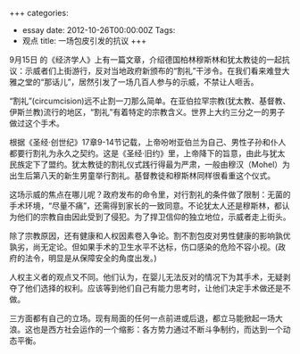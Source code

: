 +++
categories:
- essay
date: 2012-10-26T00:00:00Z
Tags:
- 观点
title: 一场包皮引发的抗议
+++

9月15日 的《经济学人》上有一篇文章，介绍德国柏林穆斯林和犹太教徒的一起抗议：示威者们上街游行，反对当地政府新颁布的“割礼”干涉令。在我们看来难登大雅之堂的“那话儿”，居然引发了一场几百人参与的示威，不禁让人咂舌。

 “割礼”(circumcision)远不止割一刀那么简单。在亚伯拉罕宗教(犹太教、基督教、伊斯兰教)流行的地区，“割礼”有着特定的宗教含义。世界上大约三分之一的男子做过这个手术。

根据《圣经·创世纪》17章9-14节记载，上帝吩咐亚伯兰为自己、男性子孙和仆人都要行割礼为永久之契约。这是《圣经·旧约》里，上帝降下的旨意，由此与犹太民族定下了盟约。犹太教徒的割礼仪式践行得最为严肃，一般由穆汉（Mohel）为出生后第八天的新生男童举行割礼。基督教徒和穆斯林同样很看重这个仪式。

这场示威的焦点在哪儿呢？政府发布的命令里，对行割礼的条件做了限制：无菌的手术环境，“尽量不痛”，还需得到家长的一致同意。不论犹太人还是穆斯林，都认为他们的宗教自由因此受到了侵犯。为了捍卫信仰的独立地位，示威者走上街头。

除了宗教原因，还有健康和人权因素卷入争论。割不割包皮对男性健康的影响孰优孰劣，尚无定论。但如果手术的卫生水平不达标，伤口感染的危险不容小视。(政府的法令，明显是从保障安全的角度出发。)

人权主义者的观点又不同。他们认为，在婴儿无法反对的情况下为其手术，无疑剥夺了他们选择的权利。应该等到他们自己有能力思考时，让他们决定手术做还是不做。

三方面都有自己的立场。现有局面的任何一点前进或后退，都立马能掀起一场大浪。这也是西方社会运作的一个缩影：各方势力通过不断斗争制约，而达到一个动态平衡。

